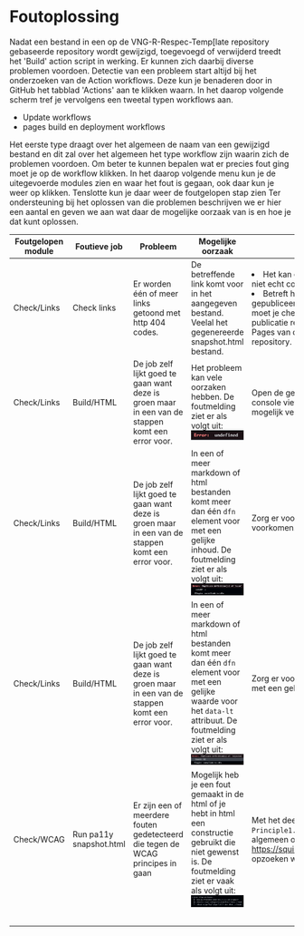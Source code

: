 # Foutoplossing

Nadat een bestand in een op de VNG-R-Respec-Temp[late repository gebaseerde repository wordt gewijzigd, toegevoegd of verwijderd treedt het 'Build' action script in werking. Er kunnen zich daarbij diverse problemen voordoen.
Detectie van een probleem start altijd bij het onderzoeken van de Action workflows. Deze kun je benaderen door in GitHub het tabblad 'Actions' aan te klikken waarn. In het daarop volgende scherm tref je vervolgens een tweetal typen workflows aan.

* Update workflows
* pages build en deployment workflows

Het eerste type draagt over het algemeen de naam van een gewijzigd bestand en dit zal over het algemeen het type workflow zijn waarin zich de problemen voordoen. Om beter te kunnen bepalen wat er precies fout ging moet je op de workflow klikken.
In het daarop volgende menu kun je de uitegevoerde modules zien en waar het fout is gegaan, ook daar kun je weer op klikken. Tenslotte kun je daar weer de foutgelopen stap zien
Ter ondersteuning bij het oplossen van die problemen beschrijven we er hier een aantal en geven we aan wat daar de mogelijke oorzaak van is en hoe je dat kunt oplossen.

| Foutgelopen module | Foutieve job | Probleem | Mogelijke oorzaak | Oplossing |
| --- | --- | --- | --- | --- |
| Check/Links | Check links | Er worden één of meer links getoond met http 404 codes. | De betreffende link komt voor in het aangegeven bestand. Veelal het gegenereerde snapshot.html bestand. | <li>Het kan een in het document voorkomende url betreffen die niet echt correct hoeft te zijn. In dat geval kun je hem negeren.</li><li>Betreft het de link die vermeldt staat bij 'Deze versie', 'Laatst gepubliceerde versie', 'Laatste werkversie' of 'Vorige versie' dan moet je checken of de url wel overeenkomt met een in de publicatie repository geplaatste versie of met de url van de GitHub Pages van de Respec repository zelf. Corrigeer evt. de publicatie repository.</li> |
| Check/Links | Build/HTML | De job zelf lijkt goed te gaan want deze is groen maar in een van de stappen komt een error voor.| Het probleem kan vele oorzaken hebben. De foutmelding ziet er als volgt uit:</br> ![Foutmelding](./media/Foutmelding2.png) | Open de gegenereerde GitHub Pages pagina en druk op F12. In de console view wordt de javascript error getoond. Deze kan je mogelijk verder brengen. |
| Check/Links | Build/HTML | De job zelf lijkt goed te gaan want deze is groen maar in een van de stappen komt een error voor.| In een of meer markdown of html bestanden komt meer dan één `dfn` element voor met een gelijke inhoud. De foutmelding ziet er als volgt uit:</br> ![Foutmelding](./media/Foutmelding3.png) | Zorg er voor dat er geen duplicaat `dfn` elementen meer voorkomen. |
| Check/Links | Build/HTML | De job zelf lijkt goed te gaan want deze is groen maar in een van de stappen komt een error voor.| In een of meer markdown of html bestanden komt meer dan één `dfn` element voor met een gelijke waarde voor het `data-lt` attribuut. De foutmelding ziet er als volgt uit:</br> ![Foutmelding](./media/Foutmelding4.png) | Zorg er voor dat er geen twee of meer `dfn` elementen voorkomen met een gelijke waarde voor het `data-lt` attribuut. |
| Check/WCAG | Run pa11y snapshot.html | Er zijn een of meerdere fouten gedetecteerd die tegen de WCAG principes in gaan | Mogelijk heb je een fout gemaakt in de html of je hebt in html een constructie gebruikt die niet gewenst is. De foutmelding ziet er vaak als volgt uit:<br/>![Foutmelding](./media/Foutmelding1.png) | Met het deel achter `WCAG2AA.` bijv. `Principle1.Guideline1_3.1_3_1.H49.AlignAttr` kun je over het algemeen op internet (bijv. op https://squizlabs.github.io/HTML_CodeSniffer/Standards/WCAG2/) opzoeken wat het probleem is. |
|  |  |  |  |  |
|  |  |  |  |  |
|  |  |  |  |  |
|  |  |  |  |  |
|  |  |  |  |  |
